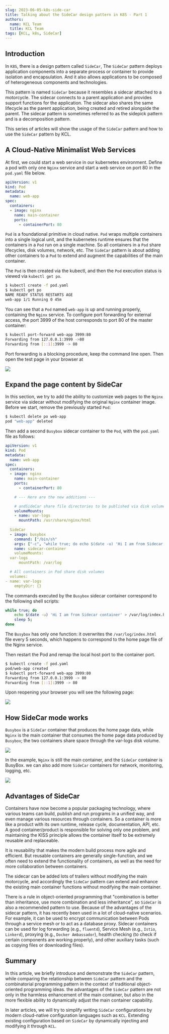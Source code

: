 ```yaml
---
slug: 2023-06-05-k8s-side-car
title: Talking about the SideCar design pattern in K8S - Part 1
authors:
  name: KCL Team
  title: KCL Team
tags: [KCL, k8s, SideCar]
---
```


## Introduction

In `K8S`, there is a design pattern called `SideCar`, The `SideCar` pattern deploys application components into a separate process or container to provide isolation and encapsulation. And it also allows applications to be composed of heterogeneous components and technologies.

This pattern is named `SideCar` because it resembles a sidecar attached to a motorcycle. The sidecar connects to a parent application and provides support functions for the application. The sidecar also shares the same lifecycle as the parent application, being created and retired alongside the parent. The sidecar pattern is sometimes referred to as the sidepick pattern and is a decomposition pattern.

This series of articles will show the usage of the `SideCar` pattern and how to use the `SideCar` pattern by KCL.

## A Cloud-Native Minimalist Web Services

At first, we could start a web service in our kubernetes environment. Define a pod with only one `Nginx` service and start a web service on port 80 in the `pod.yaml` file below.

```yaml
apiVersion: v1
kind: Pod
metadata:
  name: web-app
spec:
  containers:
  - image: nginx
    name: main-container
    ports:
      - containerPort: 80
```

`Pod` is a foundational primitive in cloud native. `Pod` wraps multiple containers into a single logical unit, and the kubernetes runtime ensures that the containers in a `Pod` run on a single machine. So all containers in a `Pod` share lifecycles, disk volumes, network, etc. The `SideCar` pattern is about adding other containers to a `Pod` to extend and augment the capabilities of the main container.

The `Pod` is then created via the kubectl, and then the `Pod` execution status is viewed via `kubectl get po`.

```bash
$ kubectl create -f pod.yaml
$ kubectl get po
NAME READY STATUS RESTARTS AGE
web-app 1/1 Running 0 45m
```

You can see that a `Pod` named `web-app` is up and running properly, containing the `Nginx` service. To configure port forwarding for external access, the port 3999 of the host corresponds to port 80 of the master container:

```bash
$ kubectl port-forward web-app 3999:80
Forwarding from 127.0.0.1:3999 ->80
Forwarding from [::1]:3999 -> 80
```

Port forwarding is a blocking procedure, keep the command line open. Then open the test page in your browser at

![](/Users/zongz/Workspace/kusionstack/kcl-lang.io/blog/2023-06-05-k8s-side-car/port_forward.png)

## Expand the page content by SideCar

In this section, we try to add the ability to customize web pages to the `Nginx` service via sidecar without modifying the original `Nginx` container image. Before we start, remove the previously started `Pod`:

```bash
$ kubectl delete po web-app
pod "web-app" deleted
```

Then add a second `Busybox` sidecar container to the `Pod`, with the `pod.yaml` file as follows:

```yaml
apiVersion: v1
kind: Pod
metadata:
  name: web-app
spec:
  containers:
  - image: nginx
    name: main-container
    ports:
      - containerPort: 80

    # --- Here are the new additions ---

    # andSideCar share file directories to be published via disk volumes
    volumeMounts:
    - name: var-logs
      mountPath: /usr/share/nginx/html
  
  SideCar
  - image: busybox
    command: ["/bin/sh"
    args: ["-c", "while true; do echo $(date -u) 'Hi I am from Sidecar container' > /var/log/index.html; sleep 5;done"
    name: sidecar-container
    volumeMounts:
  var-logs
      mountPath: /var/log

  # All containers in Pod share disk volumes
  volumes:
- name: var-logs
    emptyDir: {}

```

The commands executed by the `Busybox` sidecar container correspond to the following shell scripts:

```bash
while true; do
	echo $(date -u) 'Hi I am from Sidecar container' > /var/log/index.html;
	sleep 5;
done
```

The `Busybox` has only one function: it overwrites the `/var/log/index.html` file every 5 seconds, which happens to correspond to the home page file of the Nginx service.

Then restart the Pod and remap the local host port to the container port.

```bash
$ kubectl create -f pod.yaml 
pod/web-app created
$ kubectl port-forward web-app 3999:80
Forwarding from 127.0.0.1:3999 -> 80
Forwarding from [::1]:3999 -> 80
```

Upon reopening your browser you will see the following page:

![](/Users/zongz/Workspace/kusionstack/kcl-lang.io/blog/2023-06-05-k8s-side-car/port_forward_1.png)

## How SideCar mode works

`Busybox` is a `SideCar` container that produces the home page data, while `Nginx` is the main container that consumes the home page data produced by `Busybox`; the two containers share space through the var-logs disk volume.

![](/Users/zongz/Workspace/kusionstack/kcl-lang.io/blog/2023-06-05-k8s-side-car/how_sidecar_work.png)

In the example, `Nginx` is still the main container, and the `SideCar` container is BusyBox. we can also add more `SideCar` containers for network, monitoring, logging, etc.

![](/Users/zongz/Workspace/kusionstack/kcl-lang.io/blog/2023-06-05-k8s-side-car/how_sidecar_work_1.png)

## Advantages of SideCar

Containers have now become a popular packaging technology, where various teams can build, publish and run programs in a unified way, and even manage various resources through containers. So a container is more like a product with its own runtime, release cycle, documentation, API, etc. A good container/product is responsible for solving only one problem, and maintaining the KISS principle allows the container itself to be extremely reusable and replaceable.

It is reusability that makes the modern build process more agile and efficient. But reusable containers are generally single-function, and we often need to extend the functionality of containers, as well as the need for more collaboration between containers.

The sidecar can be added lots of trailers without modifying the main motorcycle, and accordingly the `SideCar` pattern can extend and enhance the existing main container functions without modifying the main container.

There is a rule in object-oriented programming that "combination is better than inheritance, use more combination and less inheritance", so `SideCar` is also a recommended pattern to use. Because of the advantages of the sidecar pattern, it has recently been used in a lot of cloud-native scenarios. For example, it can be used to encrypt communication between Pods through a service mesh or to act as a database proxy. Sidecar containers can be used for log forwarding (e.g., `fluentd`), Service Mesh (e.g., `Istio`, `Linkerd`), proxying (e.g., `Docker Ambassador`), health checking (to check if certain components are working properly), and other auxiliary tasks (such as copying files or downloading files).

## Summary

In this article, we briefly introduce and demonstrate the `SideCar` pattern, while comparing the relationship between `SideCar` pattern and the combinatorial programming pattern in the context of traditional object-oriented programming ideas. the advantages of the `SideCar` pattern are not only in the harmless enhancement of the main container, but also in the more flexible ability to dynamically adjust the main container capability.

In later articles, we will try to simplify writing `SideCar` configurations by modern cloud-native configuration languages such as `KCL`. Extending existing configuration based on `SideCar` by dynamically injecting and modifying it through `KCL`.
